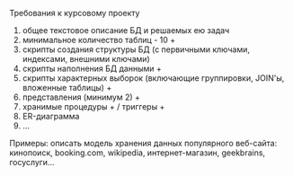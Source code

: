 Требования к курсовому проекту

1. общее текстовое описание БД и решаемых ею задач
2. минимальное количество таблиц - 10 +
3. скрипты создания структуры БД (с первичными ключами, индексами, внешними ключами) 
4. скрипты наполнения БД данными +
5. скрипты характерных выборок (включающие группировки, JOIN'ы, вложенные таблицы) +
6. представления (минимум 2) + 
7. хранимые процедуры + / триггеры +
8. ER-диаграмма 
9. …

Примеры: описать модель хранения данных популярного веб-сайта: кинопоиск, booking.com, wikipedia, интернет-магазин, geekbrains, госуслуги...
